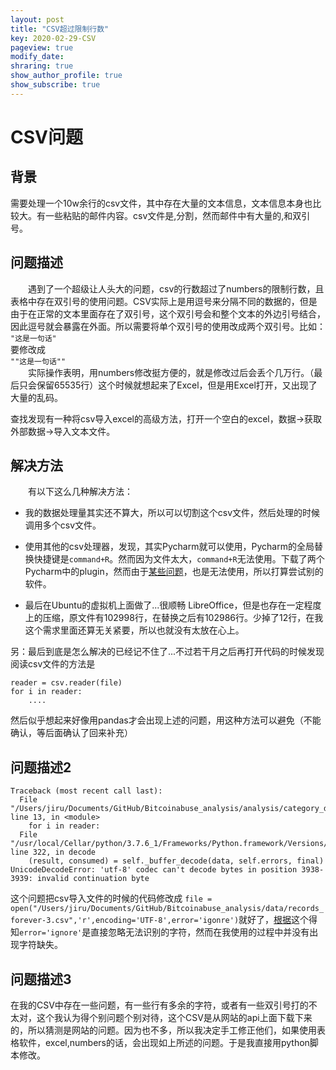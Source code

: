```yaml
---
layout: post
title: "CSV超过限制行数"
key: 2020-02-29-CSV
pageview: true
modify_date: 
shraring: true
show_author_profile: true
show_subscribe: true
---
```


# CSV问题
## 背景
需要处理一个10w余行的csv文件，其中存在大量的文本信息，文本信息本身也比较大。有一些粘贴的邮件内容。csv文件是,分割，然而邮件中有大量的,和双引号。
## 问题描述
　　遇到了一个超级让人头大的问题，csv的行数超过了numbers的限制行数，且表格中存在双引号的使用问题。CSV实际上是用逗号来分隔不同的数据的，但是由于在正常的文本里面存在了双引号，这个双引号会和整个文本的外边引号结合，因此逗号就会暴露在外面。所以需要将单个双引号的使用改成两个双引号。比如：  
`"这是一句话" `  
要修改成  
`""这是一句话""`  
　　实际操作表明，用numbers修改挺方便的，就是修改过后会丢个几万行。（最后只会保留65535行）这个时候就想起来了Excel，但是用Excel打开，又出现了大量的乱码。

查找发现有一种将csv导入excel的高级方法，打开一个空白的excel，数据->获取外部数据->导入文本文件。
![]()
## 解决方法
　　有以下这么几种解决方法：  

* 我的数据处理量其实还不算大，所以可以切割这个csv文件，然后处理的时候调用多个csv文件。  

* 使用其他的csv处理器，发现，其实Pycharm就可以使用，Pycharm的全局替换快捷键是`command+R`。然而因为文件太大，`command+R`无法使用。下载了两个Pycharm中的plugin，然而由于[某些问题](https://intellij-support.jetbrains.com/hc/en-us/community/posts/360006749739--IntelliJ-Plugin-Error-Plugin-Python-is-incompatible-target-build-range-is-192-7142-to-192-)，也是无法使用，所以打算尝试别的软件。

* 最后在Ubuntu的虚拟机上面做了...很顺畅 LibreOffice，但是也存在一定程度上的压缩，原文件有102998行，在替换之后有102986行。少掉了12行，在我这个需求里面还算无关紧要，所以也就没有太放在心上。

另：最后到底是怎么解决的已经记不住了...不过若干月之后再打开代码的时候发现阅读csv文件的方法是

```
reader = csv.reader(file)
for i in reader:
    ....
```
然后似乎想起来好像用pandas才会出现上述的问题，用这种方法可以避免（不能确认，等后面确认了回来补充）

## 问题描述2

```
Traceback (most recent call last):
  File "/Users/jiru/Documents/GitHub/Bitcoinabuse_analysis/analysis/category_distribution.py", line 13, in <module>
    for i in reader:
  File "/usr/local/Cellar/python/3.7.6_1/Frameworks/Python.framework/Versions/3.7/lib/python3.7/codecs.py", line 322, in decode
    (result, consumed) = self._buffer_decode(data, self.errors, final)
UnicodeDecodeError: 'utf-8' codec can't decode bytes in position 3938-3939: invalid continuation byte
```
这个问题把csv导入文件的时候的代码修改成
`file = open("/Users/jiru/Documents/GitHub/Bitcoinabuse_analysis/data/records_forever-3.csv",'r',encoding='UTF-8',error='igonre')`就好了，[根据](https://www.learnbyexample.org/python-open-function/)这个得知`error='ignore'`是直接忽略无法识别的字符，然而在我使用的过程中并没有出现字符缺失。

## 问题描述3
在我的CSV中存在一些问题，有一些行有多余的字符，或者有一些双引号打的不太对，这个我认为得个别问题个别对待，这个CSV是从网站的api上面下载下来的，所以猜测是网站的问题。因为也不多，所以我决定手工修正他们，如果使用表格软件，excel,numbers的话，会出现如上所述的问题。于是我直接用python脚本修改。